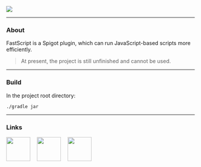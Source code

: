 ![](http://mc3.roselle.vip:602/FastScript/animate_logo.gif)
***
### About
FastScript is a Spigot plugin, which can run JavaScript-based scripts more efficiently.

> At present, the project is still unfinished and cannot be used.
***
### Build
In the project root directory:
```
./gradle jar
```
***
### Links

[<img src="http://mc3.roselle.vip:602/icons/github.svg" width="64" height="64"/>](https://github.com/Score2/FastScript) 　[<img src="http://mc3.roselle.vip:602/icons/wiki.svg" width="64" height="64"/>](https://github.com/Score2/FastScript/wiki) 　[<img src="http://mc3.roselle.vip:602/icons/discord.svg" width="64" height="64"/>](https://discord.gg/GVM6vx9)

